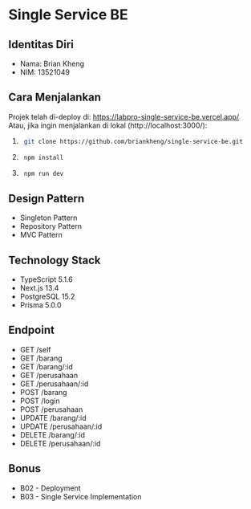 # Single Service BE

## Identitas Diri
- Nama: Brian Kheng
- NIM: 13521049

## Cara Menjalankan
Projek telah di-deploy di: https://labpro-single-service-be.vercel.app/ <br>
Atau, jika ingin menjalankan di lokal (http://localhost:3000/):
1. ```sh
    git clone https://github.com/briankheng/single-service-be.git
   ```
2. ```sh
    npm install
   ```
3. ```sh
    npm run dev
   ```

## Design Pattern
- Singleton Pattern
- Repository Pattern
- MVC Pattern

## Technology Stack
- TypeScript 5.1.6
- Next.js 13.4
- PostgreSQL 15.2
- Prisma 5.0.0

## Endpoint
- GET /self
- GET /barang
- GET /barang/:id
- GET /perusahaan
- GET /perusahaan/:id
- POST /barang
- POST /login
- POST /perusahaan
- UPDATE /barang/:id
- UPDATE /perusahaan/:id
- DELETE /barang/:id
- DELETE /perusahaan/:id

## Bonus
- B02 - Deployment
- B03 - Single Service Implementation
